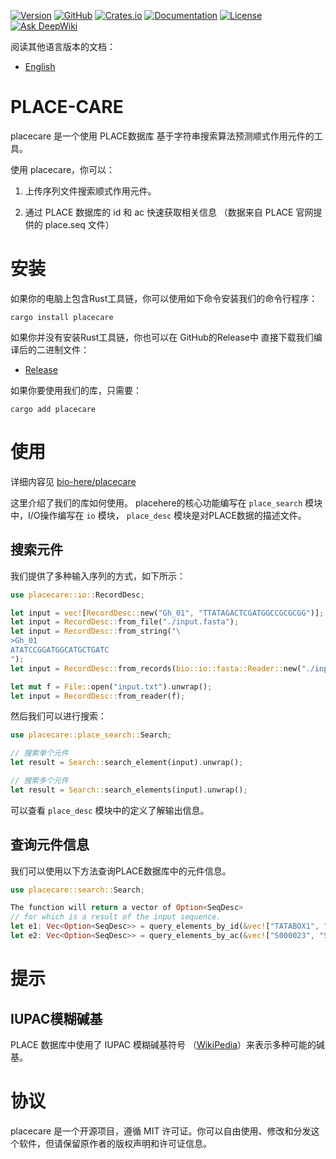 [![Version](https://img.shields.io/badge/version-1.1.0-green.svg?style=for-the-badge)]()
[![GitHub](https://img.shields.io/badge/github-bio--here%2Fplacecare-blue.svg?style=for-the-badge)](https://github.com/bio-here/placecare)
[![Crates.io](https://img.shields.io/crates/v/placecare?style=for-the-badge)](https://crates.io/crates/placecare)
[![Documentation](https://img.shields.io/docsrs/placecare/latest?style=for-the-badge)](https://docs.rs/placecare)
[![License](https://img.shields.io/crates/l/MIT.svg?style=for-the-badge)]()
[![Ask DeepWiki](https://deepwiki.com/badge.svg)](https://deepwiki.com/bio-here/placecare)

阅读其他语言版本的文档：
- [English](README.md)

# PLACE-CARE

placecare 是一个使用 PLACE数据库 基于字符串搜索算法预测顺式作用元件的工具。

使用 placecare，你可以：

1. 上传序列文件搜索顺式作用元件。

2. 通过 PLACE 数据库的 id 和 ac 快速获取相关信息
（数据来自 PLACE 官网提供的 place.seq 文件）


# 安装

如果你的电脑上包含Rust工具链，你可以使用如下命令安装我们的命令行程序：

```shell
cargo install placecare
```

如果你并没有安装Rust工具链，你也可以在 GitHub的Release中 直接下载我们编译后的二进制文件：
- [Release](https://bio-here.github.io/placecare/release)


如果你要使用我们的库，只需要：
```shell
cargo add placecare

```

# 使用

详细内容见 [bio-here/placecare](https://bio-here.github.io/placecare)

这里介绍了我们的库如何使用。
placehere的核心功能编写在 `place_search` 模块中，I/O操作编写在 `io` 模块，
`place_desc` 模块是对PLACE数据的描述文件。

## 搜索元件

我们提供了多种输入序列的方式，如下所示：
```rust
use placecare::io::RecordDesc;

let input = vec![RecordDesc::new("Gh_01", "TTATAGACTCGATGGCCGCGCGG")];
let input = RecordDesc::from_file("./input.fasta");
let input = RecordDesc::from_string("\
>Gh_01
ATATCCGGATGGCATGCTGATC
");
let input = RecordDesc::from_records(bio::io::fasta::Reader::new("./input.fasta"));

let mut f = File::open("input.txt").unwrap();
let input = RecordDesc::from_reader(f);
```

然后我们可以进行搜索：
```rust
use placecare::place_search::Search;

// 搜索单个元件
let result = Search::search_element(input).unwrap();

// 搜索多个元件
let result = Search::search_elements(input).unwrap();
```

可以查看 `place_desc` 模块中的定义了解输出信息。

## 查询元件信息

我们可以使用以下方法查询PLACE数据库中的元件信息。
```rust
use placecare::search::Search;

The function will return a vector of Option<SeqDesc>
// for which is a result of the input sequence.
let e1: Vec<Option<SeqDesc>> = query_elements_by_id(&vec!["TATABOX1", "TATABOX2"]);
let e2: Vec<Option<SeqDesc>> = query_elements_by_ac(&vec!["S000023", "S000260"]);
```

# 提示

## IUPAC模糊碱基
PLACE 数据库中使用了 IUPAC 模糊碱基符号 （[WikiPedia](https://en.wikipedia.org/wiki/Nucleic_acid_notation)）来表示多种可能的碱基。


# 协议
placecare 是一个开源项目，遵循 MIT 许可证。你可以自由使用、修改和分发这个软件，但请保留原作者的版权声明和许可证信息。

